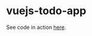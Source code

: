 # vuejs-todo-app

See code in action [here](https://konstantin-bondarenko.github.io/vuejs-todo-app/).
